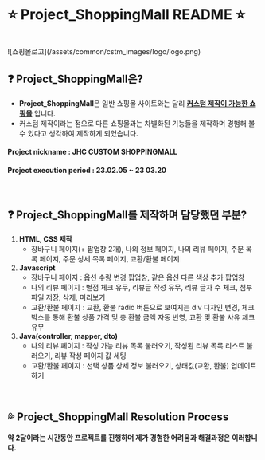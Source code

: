 # :star: Project_ShoppingMall README :star:
<br>
![쇼핑몰로고](/assets/common/cstm_images/logo/logo.png)

## ❓ Project_ShoppingMall은?
- **Project_ShoppingMall**은 일반 쇼핑몰 사이트와는 달리 **<u>커스텀 제작이 가능한 쇼핑몰</u>** 입니다.
- 커스텀 제작이라는 점으로 다른 쇼핑몰과는 차별화된 기능들을 제작하며 경험해 볼 수 있다고 생각하여 제작하게 되었습니다.

#### Project nickname : JHC CUSTOM SHOPPINGMALL
#### Project execution period : 23.02.05 ~ 23 03.20
<br>

## ❓ Project_ShoppingMall를 제작하며 담당했던 부분?
1. **HTML, CSS 제작**
   - 장바구니 페이지(+ 팝업창 2개), 나의 정보 페이지, 나의 리뷰 페이지, 주문 목록 페이지, 주문 상세 목록 페이지, 교환/환불 페이지
2. **Javascript**
   - 장바구니 페이지  : 옵션 수량 변경 팝업창, 같은 옵션 다른 색상 추가 팝업창
   - 나의 리뷰 페이지 : 별점 체크 유무, 리뷰글 작성 유무, 리뷰 글자 수 체크, 첨부파일 저장, 삭제, 미리보기
   - 교환/환불 페이지 : 교환, 환불 radio 버튼으로 보여지는 div 디자인 변경, 체크박스를 통해 환불 상품 가격 및 총 환불 금액 자동 반영, 교환 및 환불 사유 체크 유무
3. **Java(controller, mapper, dto)**
   - 나의 리뷰 페이지 : 작성 가능 리뷰 목록 불러오기, 작성된 리뷰 목록 리스트 불러오기, 리뷰 작성 페이지 값 세팅
   - 교환/환불 페이지 : 선택 상품 상세 정보 불러오기, 상태값(교환, 환불) 업데이트 하기
<br>

## :sweat_drops: Project_ShoppingMall Resolution Process
#### 약 2달이라는 시간동안 프로젝트를 진행하며 제가 경험한 어려움과 해결과정은 이러합니다.

